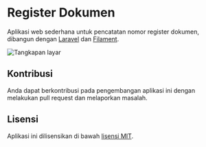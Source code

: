 # Register Dokumen

Aplikasi web sederhana untuk pencatatan nomor register dokumen, dibangun dengan [Laravel](https://laravel.com) dan [Filament](https://filamentphp.com).

![Tangkapan layar](https://i.ibb.co/92xDVh1/image.png)

## Kontribusi

Anda dapat berkontribusi pada pengembangan aplikasi ini dengan melakukan pull request dan melaporkan masalah.

## Lisensi

Aplikasi ini dilisensikan di bawah [lisensi MIT](LICENSE).
